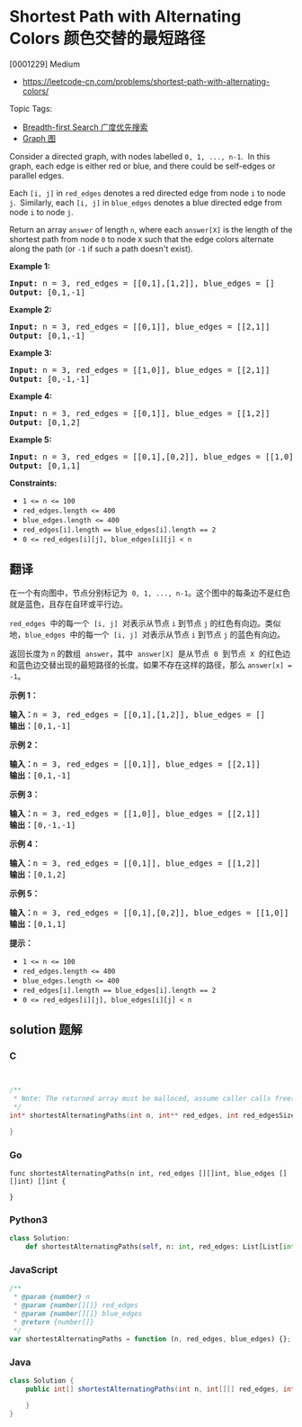 # Shortest Path with Alternating Colors 颜色交替的最短路径

[0001229] Medium

- https://leetcode-cn.com/problems/shortest-path-with-alternating-colors/

Topic Tags:

- [Breadth-first Search 广度优先搜索](https://leetcode-cn.com/tag/breadth-first-search/)
- [Graph 图](https://leetcode-cn.com/tag/graph/)

Consider a directed graph, with nodes labelled `0, 1, ..., n-1`.  In this graph, each edge is either red or blue, and there could be self-edges or parallel edges.

Each `[i, j]` in `red_edges` denotes a red directed edge from node `i` to node `j`.  Similarly, each `[i, j]` in `blue_edges` denotes a blue directed edge from node `i` to node `j`.

Return an array `answer` of length `n`, where each `answer[X]` is the length of the shortest path from node `0` to node `X` such that the edge colors alternate along the path (or `-1` if such a path doesn't exist).

**Example 1:**

<pre><strong>Input:</strong> n = 3, red_edges = [[0,1],[1,2]], blue_edges = []
<strong>Output:</strong> [0,1,-1]
</pre>

**Example 2:**

<pre><strong>Input:</strong> n = 3, red_edges = [[0,1]], blue_edges = [[2,1]]
<strong>Output:</strong> [0,1,-1]
</pre>

**Example 3:**

<pre><strong>Input:</strong> n = 3, red_edges = [[1,0]], blue_edges = [[2,1]]
<strong>Output:</strong> [0,-1,-1]
</pre>

**Example 4:**

<pre><strong>Input:</strong> n = 3, red_edges = [[0,1]], blue_edges = [[1,2]]
<strong>Output:</strong> [0,1,2]
</pre>

**Example 5:**

<pre><strong>Input:</strong> n = 3, red_edges = [[0,1],[0,2]], blue_edges = [[1,0]]
<strong>Output:</strong> [0,1,1]
</pre>

**Constraints:**

- `1 <= n <= 100`
- `red_edges.length <= 400`
- `blue_edges.length <= 400`
- `red_edges[i].length == blue_edges[i].length == 2`
- `0 <= red_edges[i][j], blue_edges[i][j] < n`

## 翻译

在一个有向图中，节点分别标记为  `0, 1, ..., n-1`。这个图中的每条边不是红色就是蓝色，且存在自环或平行边。

`red_edges`  中的每一个  `[i, j]`  对表示从节点 `i` 到节点 `j` 的红色有向边。类似地，`blue_edges`  中的每一个  `[i, j]`  对表示从节点 `i` 到节点 `j` 的蓝色有向边。

返回长度为 `n` 的数组  `answer`，其中  `answer[X]`  是从节点  `0`  到节点  `X`  的红色边和蓝色边交替出现的最短路径的长度。如果不存在这样的路径，那么 `answer[x] = -1`。

**示例 1：**

<pre><strong>输入：</strong>n = 3, red_edges = [[0,1],[1,2]], blue_edges = []
<strong>输出：</strong>[0,1,-1]
</pre>

**示例 2：**

<pre><strong>输入：</strong>n = 3, red_edges = [[0,1]], blue_edges = [[2,1]]
<strong>输出：</strong>[0,1,-1]
</pre>

**示例 3：**

<pre><strong>输入：</strong>n = 3, red_edges = [[1,0]], blue_edges = [[2,1]]
<strong>输出：</strong>[0,-1,-1]
</pre>

**示例 4：**

<pre><strong>输入：</strong>n = 3, red_edges = [[0,1]], blue_edges = [[1,2]]
<strong>输出：</strong>[0,1,2]
</pre>

**示例 5：**

<pre><strong>输入：</strong>n = 3, red_edges = [[0,1],[0,2]], blue_edges = [[1,0]]
<strong>输出：</strong>[0,1,1]
</pre>

**提示：**

- `1 <= n <= 100`
- `red_edges.length <= 400`
- `blue_edges.length <= 400`
- `red_edges[i].length == blue_edges[i].length == 2`
- `0 <= red_edges[i][j], blue_edges[i][j] < n`

## solution 题解

### C

```c


/**
 * Note: The returned array must be malloced, assume caller calls free().
 */
int* shortestAlternatingPaths(int n, int** red_edges, int red_edgesSize, int* red_edgesColSize, int** blue_edges, int blue_edgesSize, int* blue_edgesColSize, int* returnSize){

}


```

### Go

```golang
func shortestAlternatingPaths(n int, red_edges [][]int, blue_edges [][]int) []int {

}
```

### Python3

```python
class Solution:
    def shortestAlternatingPaths(self, n: int, red_edges: List[List[int]], blue_edges: List[List[int]]) -> List[int]:

```

### JavaScript

```javascript
/**
 * @param {number} n
 * @param {number[][]} red_edges
 * @param {number[][]} blue_edges
 * @return {number[]}
 */
var shortestAlternatingPaths = function (n, red_edges, blue_edges) {};
```

### Java

```java
class Solution {
    public int[] shortestAlternatingPaths(int n, int[][] red_edges, int[][] blue_edges) {

    }
}
```
